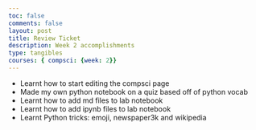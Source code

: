 ```yaml
---
toc: false
comments: false
layout: post
title: Review Ticket
description: Week 2 accomplishments
type: tangibles
courses: { compsci: {week: 2}}
---
```



- Learnt how to start editing the compsci page
- Made my own python notebook on a quiz based off of python vocab
- Learnt how to add md files to lab notebook
- Learnt how to add ipynb files to lab notebook
- Learnt Python tricks: emoji, newspaper3k and wikipedia